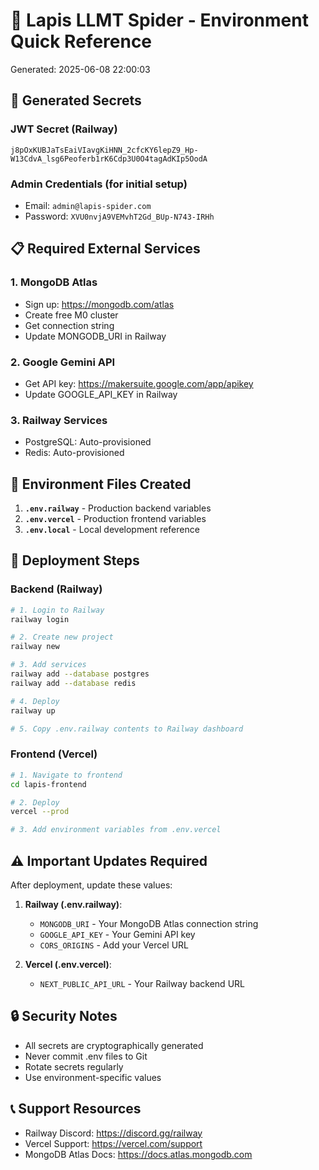 # 🚀 Lapis LLMT Spider - Environment Quick Reference

Generated: 2025-06-08 22:00:03

## 🔐 Generated Secrets

### JWT Secret (Railway)
```
j8pOxKUBJaTsEaiVIavgKiHNN_2cfcKY6lepZ9_Hp-W13CdvA_lsg6Peoferb1rK6Cdp3U0O4tagAdKIp5OodA
```

### Admin Credentials (for initial setup)
- Email: `admin@lapis-spider.com`
- Password: `XVU0nvjA9VEMvhT2Gd_BUp-N743-IRHh`

## 📋 Required External Services

### 1. MongoDB Atlas
- Sign up: https://mongodb.com/atlas
- Create free M0 cluster
- Get connection string
- Update MONGODB_URI in Railway

### 2. Google Gemini API
- Get API key: https://makersuite.google.com/app/apikey
- Update GOOGLE_API_KEY in Railway

### 3. Railway Services
- PostgreSQL: Auto-provisioned
- Redis: Auto-provisioned

## 🔧 Environment Files Created

1. **`.env.railway`** - Production backend variables
2. **`.env.vercel`** - Production frontend variables
3. **`.env.local`** - Local development reference

## 📝 Deployment Steps

### Backend (Railway)
```bash
# 1. Login to Railway
railway login

# 2. Create new project
railway new

# 3. Add services
railway add --database postgres
railway add --database redis

# 4. Deploy
railway up

# 5. Copy .env.railway contents to Railway dashboard
```

### Frontend (Vercel)
```bash
# 1. Navigate to frontend
cd lapis-frontend

# 2. Deploy
vercel --prod

# 3. Add environment variables from .env.vercel
```

## ⚠️ Important Updates Required

After deployment, update these values:

1. **Railway (.env.railway)**:
   - `MONGODB_URI` - Your MongoDB Atlas connection string
   - `GOOGLE_API_KEY` - Your Gemini API key
   - `CORS_ORIGINS` - Add your Vercel URL

2. **Vercel (.env.vercel)**:
   - `NEXT_PUBLIC_API_URL` - Your Railway backend URL

## 🔒 Security Notes

- All secrets are cryptographically generated
- Never commit .env files to Git
- Rotate secrets regularly
- Use environment-specific values

## 📞 Support Resources

- Railway Discord: https://discord.gg/railway
- Vercel Support: https://vercel.com/support
- MongoDB Atlas Docs: https://docs.atlas.mongodb.com
